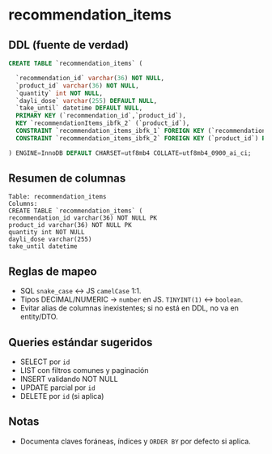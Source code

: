 # recommendation_items

## DDL (fuente de verdad)
```sql
CREATE TABLE `recommendation_items` (

  `recommendation_id` varchar(36) NOT NULL,
  `product_id` varchar(36) NOT NULL,
  `quantity` int NOT NULL,
  `dayli_dose` varchar(255) DEFAULT NULL,
  `take_until` datetime DEFAULT NULL,
  PRIMARY KEY (`recommendation_id`,`product_id`),
  KEY `recommendationItems_ibfk_2` (`product_id`),
  CONSTRAINT `recommendation_items_ibfk_1` FOREIGN KEY (`recommendation_id`) REFERENCES `recommendations` (`id`) ON UPDATE CASCADE,
  CONSTRAINT `recommendation_items_ibfk_2` FOREIGN KEY (`product_id`) REFERENCES `products` (`id`) ON UPDATE CASCADE

) ENGINE=InnoDB DEFAULT CHARSET=utf8mb4 COLLATE=utf8mb4_0900_ai_ci;
```

## Resumen de columnas
```
Table: recommendation_items
Columns:
CREATE TABLE `recommendation_items` (
recommendation_id varchar(36) NOT NULL PK
product_id varchar(36) NOT NULL PK
quantity int NOT NULL
dayli_dose varchar(255)
take_until datetime
```

## Reglas de mapeo
- SQL `snake_case` ↔ JS `camelCase` 1:1.
- Tipos DECIMAL/NUMERIC → `number` en JS. `TINYINT(1)` ↔ `boolean`.
- Evitar alias de columnas inexistentes; si no está en DDL, no va en entity/DTO.

## Queries estándar sugeridos
- SELECT por `id`
- LIST con filtros comunes y paginación
- INSERT validando NOT NULL
- UPDATE parcial por `id`
- DELETE por `id` (si aplica)

## Notas
- Documenta claves foráneas, índices y `ORDER BY` por defecto si aplica.
